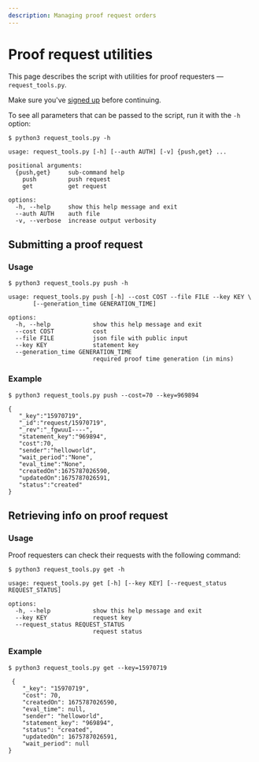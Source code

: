 ```yaml
---
description: Managing proof request orders
---
```


# Proof request utilities

This page describes the script with utilities for proof requesters — `request_tools.py`.

Make sure you've [signed up](user.md) before continuing.

To see all parameters that can be passed to the script, run it with the `-h` option:

```console
$ python3 request_tools.py -h

usage: request_tools.py [-h] [--auth AUTH] [-v] {push,get} ...

positional arguments:
  {push,get}     sub-command help
    push         push request
    get          get request

options:
  -h, --help     show this help message and exit
  --auth AUTH    auth file
  -v, --verbose  increase output verbosity
```

## Submitting a proof request
### Usage

```console
$ python3 request_tools.py push -h

usage: request_tools.py push [-h] --cost COST --file FILE --key KEY \
       [--generation_time GENERATION_TIME]

options:
  -h, --help            show this help message and exit
  --cost COST           cost
  --file FILE           json file with public input
  --key KEY             statement key
  --generation_time GENERATION_TIME
                        required proof time generation (in mins)
```

### Example

```console
$ python3 request_tools.py push --cost=70 --key=969894

{
   "_key":"15970719",
   "_id":"request/15970719",
   "_rev":"_fgwuuI----",
   "statement_key":"969894",
   "cost":70,
   "sender":"helloworld",
   "wait_period":"None",
   "eval_time":"None",
   "createdOn":1675787026590,
   "updatedOn":1675787026591,
   "status":"created"
}
```

## Retrieving info on proof request
### Usage

Proof requesters can check their requests with the following command:
 
```console
$ python3 request_tools.py get -h

usage: request_tools.py get [-h] [--key KEY] [--request_status REQUEST_STATUS]

options:
  -h, --help            show this help message and exit
  --key KEY             request key
  --request_status REQUEST_STATUS
                        request status
```

### Example

```console
$ python3 request_tools.py get --key=15970719

 {
    "_key": "15970719",
    "cost": 70,
    "createdOn": 1675787026590,
    "eval_time": null,
    "sender": "helloworld",
    "statement_key": "969894",
    "status": "created",
    "updatedOn": 1675787026591,
    "wait_period": null
}
```
